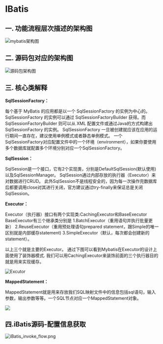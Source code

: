 # IBatis

## 一. 功能流程层次描述的架构图

![mybatis架构图](https://images0.cnblogs.com/blog/571766/201405/202018414812997.png)

## 二. 源码包对应的架构图

![源码包架构图](https://images0.cnblogs.com/blog/571766/201405/202018523246078.png)

## 三. 核心类解释

**SqlSessionFactory：**

每个基于 MyBatis 的应用都是以一个 SqlSessionFactory 的实例为中心的。
SqlSessionFactory 的实例可以通过 SqlSessionFactoryBuilder 获得。而 SqlSessionFactoryBuilder 则可以从 XML 配置文件或通过Java的方式构建出 SqlSessionFactory 的实例。
SqlSessionFactory 一旦被创建就应该在应用的运行期间一直存在，建议使用单例模式或者静态单例模式。
一个SqlSessionFactory对应配置文件中的一个环境（environment），如果你要使用多个数据库就配置多个环境分别对应一个SqlSessionFactory。

**SqlSession：**

SqlSession是一个接口，它有2个实现类，分别是DefaultSqlSession(默认使用)以及SqlSessionManager。
SqlSession通过内部存放的执行器（Executor）来对数据进行CRUD。
此外SqlSession不是线程安全的，因为每一次操作完数据库后都要调用close对其进行关闭，官方建议通过try-finally来保证总是关闭SqlSession。

**Executor：**

Executor（执行器）接口有两个实现类:CachingExecutor和BaseExecutor
BaseExecutor有三个继承类分别是
1.BatchExecutor（重用语句并执行批量更新）
2.ReuseExecutor（重用预处理语句prepared statement，跟Simple的唯一区别就是内部缓存statement)
3.SimpleExecutor（默认，每次都会创建新的statement）。

以上三个就是主要的Executor。
通过下图可以看到Mybatis在Executor的设计上面使用了装饰器模式.
我们可以用CachingExecutor来装饰前面的三个执行器目的就是用来实现缓存。

![Excutor](https://img-blog.csdnimg.cn/20200614124252112.png)

**MappedStatement：**

MappedStatement就是用来存放我们SQL映射文件中的信息包括sql语句，输入参数，输出参数等等。一个SQL节点对应一个MappedStatement对象。

![](https://img-blog.csdnimg.cn/20200614124223299.png)

## 四.iBatis源码-配置信息获取

![iBatis_invoke_flow.png](http://ww1.sinaimg.cn/large/9f373d78gy1gied7xi2ucj21nt2ia4qp.jpg)

